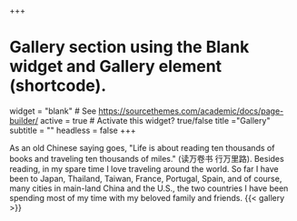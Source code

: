 +++
# Gallery section using the Blank widget and Gallery element (shortcode).
widget = "blank"  # See https://sourcethemes.com/academic/docs/page-builder/
active = true  # Activate this widget? true/false
title ="Gallery"
subtitle = ""
headless = false
+++



As an old Chinese saying goes, "Life is about reading ten thousands of books and traveling ten thousands of miles." (读万卷书 行万里路). Besides reading, in my spare time I love traveling around the world. So far I have been to Japan, Thailand, Taiwan, France, Portugal, Spain, and of course, many cities in main-land China and the U.S., the two countries I have been spending most of my time with my beloved family and friends. 
{{< gallery >}}
